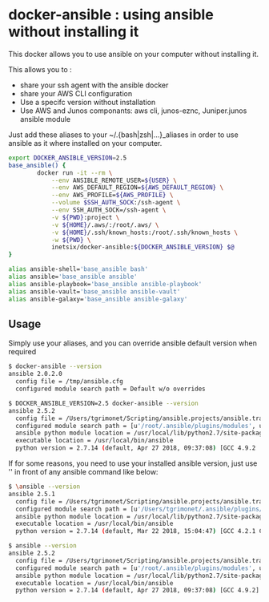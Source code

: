 docker-ansible : using ansible without installing it
======================================================

This docker allows you to use ansible on your computer without installing it.

This allows you to :

* share your ssh agent with the ansible docker
* share your AWS CLI configuration
* Use a specifc version without installation
* Use AWS and Junos componants: aws cli, junos-eznc, Juniper.junos ansible module

Just add these aliases to your ~/.{bash|zsh|...}_aliases in order to use ansible as it where installed on your computer.

```bash
export DOCKER_ANSIBLE_VERSION=2.5
base_ansible() {
        docker run -it --rm \
            --env ANSIBLE_REMOTE_USER=${USER} \
            --env AWS_DEFAULT_REGION=${AWS_DEFAULT_REGION} \
            --env AWS_PROFILE=${AWS_PROFILE} \
            --volume $SSH_AUTH_SOCK:/ssh-agent \
            --env SSH_AUTH_SOCK=/ssh-agent \
            -v ${PWD}:project \
            -v ${HOME}/.aws/:/root/.aws/ \
            -v ${HOME}/.ssh/known_hosts:/root/.ssh/known_hosts \
            -w ${PWD} \
            inetsix/docker-ansible:${DOCKER_ANSIBLE_VERSION} $@
}

alias ansible-shell='base_ansible bash'
alias ansible='base_ansible ansible'
alias ansible-playbook='base_ansible ansible-playbook'
alias ansible-vault='base_ansible ansible-vault'
alias ansible-galaxy='base_ansible ansible-galaxy'
```

## Usage

Simply use your aliases, and you can override ansible default version when required

```bash
$ docker-ansible --version 
ansible 2.0.2.0
  config file = /tmp/ansible.cfg
  configured module search path = Default w/o overrides

$ DOCKER_ANSIBLE_VERSION=2.5 docker-ansible --version 
ansible 2.5.2
  config file = /Users/tgrimonet/Scripting/ansible.projects/ansible.training.phase2/ansible.cfg
  configured module search path = [u'/root/.ansible/plugins/modules', u'/usr/share/ansible/plugins/modules']
  ansible python module location = /usr/local/lib/python2.7/site-packages/ansible
  executable location = /usr/local/bin/ansible
  python version = 2.7.14 (default, Apr 27 2018, 09:37:08) [GCC 4.9.2
```

If for some reasons, you need to use your installed ansible version, just use '\' in front of any ansible command like below:

```bash
$ \ansible --version
ansible 2.5.1
  config file = /Users/tgrimonet/Scripting/ansible.projects/ansible.training.phase2/ansible.cfg
  configured module search path = [u'/Users/tgrimonet/.ansible/plugins/modules', u'/usr/share/ansible/plugins/modules']
  ansible python module location = /usr/local/lib/python2.7/site-packages/ansible
  executable location = /usr/local/bin/ansible
  python version = 2.7.14 (default, Mar 22 2018, 15:04:47) [GCC 4.2.1 Compatible Apple LLVM 9.0.0 (clang-900.0.39.2)]

$ ansible --version
ansible 2.5.2
  config file = /Users/tgrimonet/Scripting/ansible.projects/ansible.training.phase2/ansible.cfg
  configured module search path = [u'/root/.ansible/plugins/modules', u'/usr/share/ansible/plugins/modules']
  ansible python module location = /usr/local/lib/python2.7/site-packages/ansible
  executable location = /usr/local/bin/ansible
  python version = 2.7.14 (default, Apr 27 2018, 09:37:08) [GCC 4.9.2]
```

